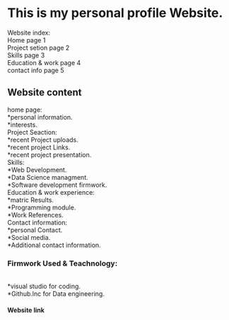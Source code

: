 <h1> <b>This is my personal profile Website.</b> </h1>

<p1> Website index: <br>
Home              page 1 <br>
Project setion    page 2 <br>
Skills            page 3 <br>
Education & work  page 4 <br>
contact info     page 5 <br> 
</p1>
<h2>Website content</h2>
<p2>home page: <br> *personal information. <br>
               *interests. <br>
    Project Seaction: <br> *recent Project uploads. <br>
                      *recent project Links. <br>
                      *recent project presentation. <br>
    Skills: <br>*Web Development. <br>
            *Data Science managment. <br>
            *Software development firmwork. <br>
    Education & work experience: <br> *matric Results. <br>
                                 *Programming module. <br>
                                 *Work References. <br>
    Contact information: <br> *personal Contact. <br>
                         *Social media. <br>
                         *Additional contact information. <br>
</p2>
<h3>Firmwork Used & Teachnology: </h3> <br>
<p3>*visual studio for coding. <br>
*Github.lnc for Data engineering. <br>
</p3>
<h4>Website link</h4> <br>
<p4></p4>



            

